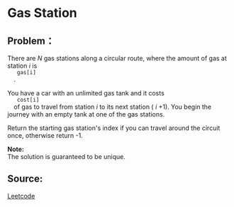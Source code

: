 # Gas Station

## Problem：

<div class="question-content">
 <p>
 </p>
 <p>
  There are
  <i>
   N
  </i>
  gas stations along a circular route, where the amount of gas at station
  <i>
   i
  </i>
  is
  <code>
   gas[i]
  </code>
  .
 </p>
 <p>
  You have a car with an unlimited gas tank and it costs
  <code>
   cost[i]
  </code>
  of gas to travel from station
  <i>
   i
  </i>
  to its next station (
  <i>
   i
  </i>
  +1). You begin the journey with an empty tank at one of the gas stations.
 </p>
 <p>
  Return the starting gas station's index if you can travel around the circuit once, otherwise return -1.
 </p>
 <p>
  <b>
   Note:
  </b>
  <br/>
  The solution is guaranteed to be unique.
 </p>
</div>


## Source:
[Leetcode](https://leetcode.com/problems/gas-station/)

